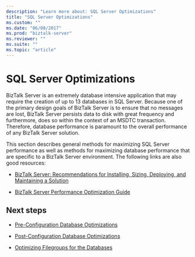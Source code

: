 ```yaml
---
description: "Learn more about: SQL Server Optimizations"
title: "SQL Server Optimizations"
ms.custom: ""
ms.date: "06/08/2017"
ms.prod: "biztalk-server"
ms.reviewer: ""
ms.suite: ""
ms.topic: "article"
---
```

# SQL Server Optimizations
BizTalk Server is an extremely database intensive application that may require the creation of up to 13 databases in SQL Server. Because one of the primary design goals of BizTalk Server is to ensure that no messages are lost, BizTalk Server persists data to disk with great frequency and furthermore, does so within the context of an MSDTC transaction. Therefore, database performance is paramount to the overall performance of any BizTalk Server solution.  
  
This section describes general methods for maximizing SQL Server performance as well as methods for maximizing database performance that are specific to a BizTalk Server environment. The following links are also good resources: 

- [BizTalk Server: Recommendations for Installing, Sizing, Deploying, and Maintaining a Solution](https://social.technet.microsoft.com/wiki/contents/articles/666.biztalk-server-recommendations-for-installing-sizing-deploying-and-maintaining-a-solution.aspx)

- [BizTalk Server Performance Optimization Guide](biztalk-server-2013-performance-optimization-guide.md)

  
## Next steps
  
-   [Pre-Configuration Database Optimizations](../technical-guides/pre-configuration-database-optimizations1.md)  
  
-   [Post-Configuration Database Optimizations](../technical-guides/post-configuration-database-optimizations1.md)  
  
-   [Optimizing Filegroups for the Databases](../technical-guides/optimizing-filegroups-for-the-databases1.md)
